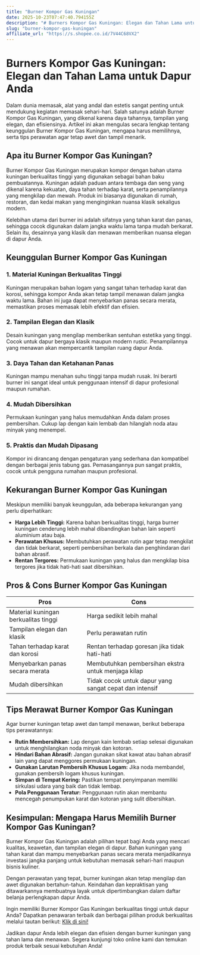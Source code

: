 ```yaml
---
title: "Burner Kompor Gas Kuningan"
date: 2025-10-23T07:47:40.794155Z
description: "# Burners Kompor Gas Kuningan: Elegan dan Tahan Lama untuk Dapur Anda..."
slug: "burner-kompor-gas-kuningan"
affiliate_url: "https://s.shopee.co.id/7V44C68VX2"
---
```

# Burners Kompor Gas Kuningan: Elegan dan Tahan Lama untuk Dapur Anda

Dalam dunia memasak, alat yang andal dan estetis sangat penting untuk mendukung kegiatan memasak sehari-hari. Salah satunya adalah Burner Kompor Gas Kuningan, yang dikenal karena daya tahannya, tampilan yang elegan, dan efisiensinya. Artikel ini akan mengulas secara lengkap tentang keunggulan Burner Kompor Gas Kuningan, mengapa harus memilihnya, serta tips perawatan agar tetap awet dan tampil menarik.

## Apa itu Burner Kompor Gas Kuningan?

Burner Kompor Gas Kuningan merupakan kompor dengan bahan utama kuningan berkualitas tinggi yang digunakan sebagai bahan baku pembuatannya. Kuningan adalah paduan antara tembaga dan seng yang dikenal karena kekuatan, daya tahan terhadap karat, serta penampilannya yang mengkilap dan mewah. Produk ini biasanya digunakan di rumah, restoran, dan kedai makan yang menginginkan nuansa klasik sekaligus modern.

Kelebihan utama dari burner ini adalah sifatnya yang tahan karat dan panas, sehingga cocok digunakan dalam jangka waktu lama tanpa mudah berkarat. Selain itu, desainnya yang klasik dan menawan memberikan nuansa elegan di dapur Anda.

## Keunggulan Burner Kompor Gas Kuningan

### 1. Material Kuningan Berkualitas Tinggi

Kuningan merupakan bahan logam yang sangat tahan terhadap karat dan korosi, sehingga kompor Anda akan tetap tampil menawan dalam jangka waktu lama. Bahan ini juga dapat menyebarkan panas secara merata, memastikan proses memasak lebih efektif dan efisien.

### 2. Tampilan Elegan dan Klasik

Desain kuningan yang mengilap memberikan sentuhan estetika yang tinggi. Cocok untuk dapur bergaya klasik maupun modern rustic. Penampilannya yang menawan akan mempercantik tampilan ruang dapur Anda.

### 3. Daya Tahan dan Ketahanan Panas

Kuningan mampu menahan suhu tinggi tanpa mudah rusak. Ini berarti burner ini sangat ideal untuk penggunaan intensif di dapur profesional maupun rumahan.

### 4. Mudah Dibersihkan

Permukaan kuningan yang halus memudahkan Anda dalam proses pembersihan. Cukup lap dengan kain lembab dan hilanglah noda atau minyak yang menempel.

### 5. Praktis dan Mudah Dipasang

Kompor ini dirancang dengan pengaturan yang sederhana dan kompatibel dengan berbagai jenis tabung gas. Pemasangannya pun sangat praktis, cocok untuk pengguna rumahan maupun profesional.

## Kekurangan Burner Kompor Gas Kuningan

Meskipun memiliki banyak keunggulan, ada beberapa kekurangan yang perlu diperhatikan:

- **Harga Lebih Tinggi:** Karena bahan berkualitas tinggi, harga burner kuningan cenderung lebih mahal dibandingkan bahan lain seperti aluminium atau baja.
- **Perawatan Khusus:** Membutuhkan perawatan rutin agar tetap mengkilat dan tidak berkarat, seperti pembersihan berkala dan penghindaran dari bahan abrasif.
- **Rentan Tergores:** Permukaan kuningan yang halus dan mengkilap bisa tergores jika tidak hati-hati saat dibersihkan.

## Pros & Cons Burner Kompor Gas Kuningan

| **Pros**                                           | **Cons**                                              |
|-----------------------------------------------------|-------------------------------------------------------|
| Material kuningan berkualitas tinggi               | Harga sedikit lebih mahal                            |
| Tampilan elegan dan klasik                        | Perlu perawatan rutin                               |
| Tahan terhadap karat dan korosi                  | Rentan terhadap goresan jika tidak hati-hati       |
| Menyebarkan panas secara merata                    | Membutuhkan pembersihan ekstra untuk menjaga kilap |
| Mudah dibersihkan                                | Tidak cocok untuk dapur yang sangat cepat dan intensif |

## Tips Merawat Burner Kompor Gas Kuningan

Agar burner kuningan tetap awet dan tampil menawan, berikut beberapa tips perawatannya:

- **Rutin Membersihkan:** Lap dengan kain lembab setiap selesai digunakan untuk menghilangkan noda minyak dan kotoran.
- **Hindari Bahan Abrasif:** Jangan gunakan sikat kawat atau bahan abrasif lain yang dapat menggores permukaan kuningan.
- **Gunakan Larutan Pembersih Khusus Logam:** Jika noda membandel, gunakan pembersih logam khusus kuningan.
- **Simpan di Tempat Kering:** Pastikan tempat penyimpanan memiliki sirkulasi udara yang baik dan tidak lembap.
- **Pola Penggunaan Teratur:** Penggunaan rutin akan membantu mencegah penumpukan karat dan kotoran yang sulit dibersihkan.

## Kesimpulan: Mengapa Harus Memilih Burner Kompor Gas Kuningan?

Burner Kompor Gas Kuningan adalah pilihan tepat bagi Anda yang mencari kualitas, keawetan, dan tampilan elegan di dapur. Bahan kuningan yang tahan karat dan mampu menyebarkan panas secara merata menjadikannya investasi jangka panjang untuk kebutuhan memasak sehari-hari maupun bisnis kuliner.

Dengan perawatan yang tepat, burner kuningan akan tetap mengilap dan awet digunakan bertahun-tahun. Keindahan dan kepraktisan yang ditawarkannya membuatnya layak untuk dipertimbangkan dalam daftar belanja perlengkapan dapur Anda.

Ingin memiliki Burner Kompor Gas Kuningan berkualitas tinggi untuk dapur Anda? Dapatkan penawaran terbaik dan berbagai pilihan produk berkualitas melalui tautan berikut: [Klik di sini!](https://s.shopee.co.id/7V44C68VX2) 

Jadikan dapur Anda lebih elegan dan efisien dengan burner kuningan yang tahan lama dan menawan. Segera kunjungi toko online kami dan temukan produk terbaik sesuai kebutuhan Anda!